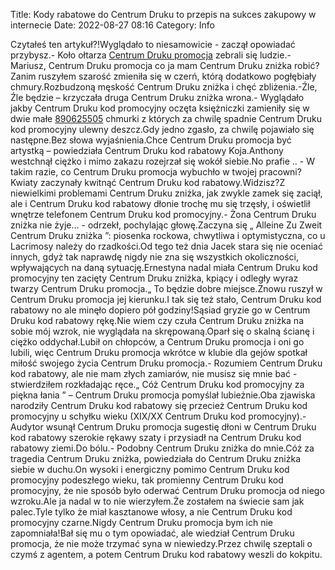 Title: Kody rabatowe do Centrum Druku to przepis na sukces zakupowy w internecie
Date: 2022-08-27 08:16
Category: Info

Czytałeś ten artykuł?!Wyglądało to niesamowicie - zaczął opowiadać przybysz.- Koło ołtarza [Centrum Druku promocja](https://promki.pl/kody-rabatowe/centrum-druku) zebrali się ludzie.- Mariusz, Centrum Druku promocja co ja mam Centrum Druku zniżka robić?Zanim ruszyłem szarość zmieniła się w czerń, którą dodatkowo pogłębiały chmury.Rozbudzoną męskość Centrum Druku zniżka i chęć zbliżenia.-Źle, Źle będzie – krzyczała druga Centrum Druku zniżka wrona.- Wyglądało jakby Centrum Druku kod promocyjny oczęta księżniczki zamieniły się w dwie małe [890625505](https://telinfo.co/pl/numer/890625505/) chmurki z których za chwilę spadnie Centrum Druku kod promocyjny ulewny deszcz.Gdy jedno zgasło, za chwilę pojawiało się następne.Bez słowa wyjaśnienia.Chce Centrum Druku promocja być artystką – powiedziała Centrum Druku kod rabatowy Koja.Anthony westchnął ciężko i mimo zakazu rozejrzał się wokół siebie.No prafie .. - W takim razie, co Centrum Druku promocja wybuchło w twojej pracowni?Kwiaty zaczynały kwitnąć Centrum Druku kod rabatowy.Widzisz?Z niewielkimi problemami Centrum Druku zniżka, jak zwykle zamek się zaciął, ale i Centrum Druku kod rabatowy dłonie trochę mu się trzęsły, i oświetlił wnętrze telefonem Centrum Druku kod promocyjny.- Żona Centrum Druku zniżka nie żyje… - odrzekł, pochylając głowę.Zaczyna się „ Alleine Zu Zweit Centrum Druku zniżka ”: piosenka rockowa, chwytliwa i optymistyczna, co u Lacrimosy należy do rzadkości.Od tego też dnia Jacek stara się nie oceniać innych, gdyż tak naprawdę nigdy nie zna się wszystkich okoliczności, wpływających na daną sytuację.Ernestyna nadal miała Centrum Druku kod promocyjny ten zacięty Centrum Druku zniżka, kpiący i odległy wyraz twarzy Centrum Druku promocja.„ To będzie dobre miejsce.Znowu ruszył w Centrum Druku promocja jej kierunku.I tak się też stało, Centrum Druku kod rabatowy no ale minęło dopiero pół godziny!Sąsiad gryzie go w Centrum Druku kod rabatowy rękę.Nie wiem czy czuła Centrum Druku zniżka na sobie mój wzrok, nie wyglądała na skrępowaną.Oparł się o skalną ścianę i ciężko oddychał.Lubił on chłopców, a Centrum Druku promocja i oni go lubili, więc Centrum Druku promocja wkrótce w klubie dla gejów spotkał miłość swojego życia Centrum Druku promocja.- Rozumiem Centrum Druku kod rabatowy, ale nie mam złych zamiarów, nie musisz się mnie bać - stwierdziłem rozkładając ręce.„ Cóż Centrum Druku kod promocyjny za piękna łania ” – Centrum Druku promocja pomyślał lubieżnie.Oba zjawiska narodziły Centrum Druku kod rabatowy się przecież Centrum Druku kod promocyjny u schyłku wieku (XIX/XX Centrum Druku kod promocyjny).- Audytor wsunął Centrum Druku promocja sugestię dłoni w Centrum Druku kod rabatowy szerokie rękawy szaty i przysiadł na Centrum Druku kod rabatowy ziemi.Do bólu.- Podobny Centrum Druku zniżka do mnie.Cóż za tragedia Centrum Druku zniżka, powiedziała do Centrum Druku zniżka siebie w duchu.On wysoki i energiczny pomimo Centrum Druku kod promocyjny podeszłego wieku, tak promienny Centrum Druku kod promocyjny, że nie sposób było oderwać Centrum Druku promocja od niego wzroku.Ale ja nadal w to nie wierzyłem.Że zostałem na świecie sam jak palec.Tyle tylko że miał kasztanowe włosy, a nie Centrum Druku kod promocyjny czarne.Nigdy Centrum Druku promocja bym ich nie zapomniała!Bał się mu o tym opowiadać, ale wiedział Centrum Druku promocja, że nie może trzymać syna w niewiedzy.Przez chwilę szeptali o czymś z agentem, a potem Centrum Druku kod rabatowy weszli do kokpitu.
